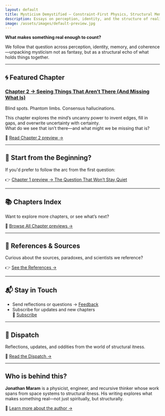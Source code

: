 ```yaml
---
layout: default
title: Mysticism Demystified — Constraint-First Physics, Structural Memory, and Recursive Coherence
description: Essays on perception, identity, and the structure of reality — rigorous, grounded, and free of highfalutin handwaving. Recursive reinforcement, the constraint arrow of time, and mysticism demystified by structure.
image: /assets/images/default-preview.jpg
---
```


**What makes something real enough to count?**

We follow that question across perception, identity, memory, and coherence—unpacking mysticism not as fantasy, but as a structural echo of what holds things together.

---

## 🌀 Featured Chapter

### [Chapter 2 → Seeing Things That Aren’t There (And Missing What Is)](/chapters/chapter2.html)

Blind spots. Phantom limbs. Consensus hallucinations.

This chapter explores the mind’s uncanny power to invent edges, fill in gaps, and overwrite uncertainty with certainty.  
What do we see that isn’t there—and what might we be missing that is?

🧠 [Read Chapter 2 preview →](/chapters/chapter2.html)

---

## 📘 Start from the Beginning?

If you'd prefer to follow the arc from the first question:

👉 [Chapter 1 preview → The Question That Won’t Stay Quiet](/chapters/chapter1.html)

---

## 📚 Chapters Index

Want to explore more chapters, or see what’s next?

📖 [Browse All Chapter previews →](/chapters/index.html)

---

## 🧠 References & Sources

Curious about the sources, paradoxes, and scientists we reference?

👉 [See the References →](/references.html)

---

## 📬 Stay in Touch

- Send reflections or questions → [Feedback](./feedback.html)
- Subscribe for updates and new chapters  
🔔 [Subscribe](./subscribe.html)

---
## 📣 Dispatch

Reflections, updates, and oddities from the world of structural itness.

🔗 [Read the Dispatch →](/dispatch)

---

## Who is behind this?

**Jonathan Maram** is a physicist, engineer, and recursive thinker whose work spans from space systems to structural itness. His writing explores what makes something real—not just spiritually, but structurally.

🔎 [Learn more about the author →](/about)
